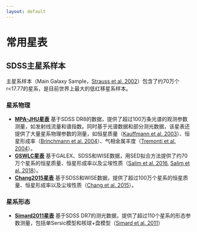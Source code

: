 ```yaml
---
layout: default
---
```


# 常用星表

## SDSS主星系样本
主星系样本（Main Galaxy Sample，[Strauss et al. 2002](https://ui.adsabs.harvard.edu/abs/2002AJ....124.1810S)）包含了约70万个r<17.77的星系，是目前世界上最大的低红移星系样本。

### 星系物理
* **[MPA-JHU星表](https://www.sdss4.org/dr17/spectro/galaxy_mpajhu/)** 基于SDSS DR8的数据，提供了超过100万条光谱的观测参数测量，如发射线流量和谱指数。同时基于光谱数据和部分测光数据，该星表还提供了大量星系物理参数的测量，如恒星质量（[Kauffmann et al. 2003](https://ui.adsabs.harvard.edu/abs/2003MNRAS.341...33K/abstract)）、恒星形成率（[Brinchmann et al. 2004](https://ui.adsabs.harvard.edu/abs/2004MNRAS.351.1151B/abstract)）、气相金属丰度（[Tremonti et al. 2004](https://ui.adsabs.harvard.edu/abs/2004ApJ...613..898T/abstract)）。
* **[GSWLC星表](https://salims.pages.iu.edu/gswlc/)** 基于GALEX、SDSS和WISE数据，用SED拟合方法提供了约70万个星系的恒星质量、恒星形成率以及尘埃性质（[Salim et al. 2016](https://ui.adsabs.harvard.edu/abs/2016ApJS..227....2S/abstract), [Salim et al. 2018](https://ui.adsabs.harvard.edu/abs/2018ApJ...859...11S/abstract)）。
* **[Chang2015星表](https://cdsarc.cds.unistra.fr/viz-bin/cat/J/ApJS/219/8)** 基于SDSS和WISE数据，提供了超过100万个星系的恒星质量、恒星形成率以及尘埃性质（[Chang et al. 2015](https://ui.adsabs.harvard.edu/abs/2015ApJS..219....8C/abstract)）。
### 星系形态
* **[Simard2011星表](https://cdsarc.cds.unistra.fr/viz-bin/cat/J/ApJS/196/11)** 基于SDSS DR7的测光数据，提供了超过110个星系的形态参数测量，包括单Sersic模型和核球+盘模型（[Simard et al. 2011](https://ui.adsabs.harvard.edu/abs/2011ApJS..196...11S/abstract)）
